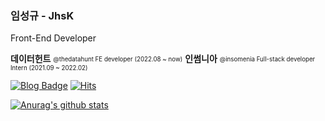 ### 임성규 - JhsK

Front-End Developer

**데이터헌트** <sub><sup>@thedatahunt FE developer (2022.08 ~ now)</sup></sub>
**인썸니아** <sub><sup>@insomenia Full-stack developer Intern (2021.09 ~ 2022.02)</sup></sub>

[![Blog Badge](https://img.shields.io/badge/Blog-1d1f21?style=flat-square&logo=Gatsby&logoColor=white&link=https://sungkyu.info/)](https://sungkyu.info/)
[![Hits](https://hits.seeyoufarm.com/api/count/incr/badge.svg?url=https%3A%2F%2Fgithub.com%2FJhsK&count_bg=%2379C83D&title_bg=%23555555&icon=&icon_color=%23E7E7E7&title=hits&edge_flat=false)](https://hits.seeyoufarm.com)

[![Anurag's github stats](https://github-readme-stats.vercel.app/api?username=JhsK)](https://github.com/anuraghazra/github-readme-stats)
